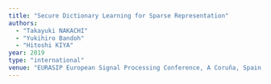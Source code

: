 ```yaml
---
title: "Secure Dictionary Learning for Sparse Representation"
authors:
  - "Takayuki NAKACHI"
  - "Yukihiro Bandoh"
  - "Hitoshi KIYA"
year: 2019
type: "international"
venue: "EURASIP European Signal Processing Conference, A Coruña, Spain, 2019-09-03."
---
```

